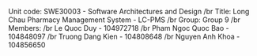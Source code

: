 Unit code: SWE30003 - Software Architectures and Design /br
Title: Long Chau Pharmacy Management System - LC-PMS /br
Group: Group 9 /br
Members: /br
Le Quoc Duy - 104972718 /br
Pham Ngoc Quoc Bao - 104848097 /br
Truong Dang Kien - 104808648 /br
Nguyen Anh Khoa - 104856650
